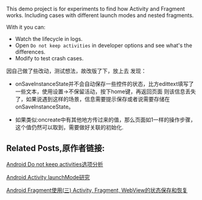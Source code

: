 

This demo project is for experiments to find how Activity and Fragment works.
Including cases with different launch modes and nested fragments.

With it you can:
- Watch the lifecycle in logs.
- Open `Do not keep activities` in developer options and see what's the differences.
- Modify to test crash cases.

因自己做了些改动，测试想法，故改版了下，放上去
发现：
- onSaveInstanceState并不会自动保存一些控件的状态，比方edittext填写了一些文本，使用设置->不保留活动，按下home键，再返回页面
则该信息丢失了，如果说遇到这样的场景，信息需要提示保存或者说需要存储在onSaveInstanceState。

- 如果类似:oncreate中有其他地方传过来的值，那么页面如1一样的操作步骤，这个值仍然可以取到，需要做好关联的初始化.
  

## Related Posts,原作者链接:
[Android Do not keep activities选项分析](http://www.cnblogs.com/mengdd/p/4528417.html)

[Android Activity launchMode研究](http://www.cnblogs.com/mengdd/p/4531064.html)

[Android Fragment使用(三) Activity, Fragment, WebView的状态保存和恢复](http://www.cnblogs.com/mengdd/p/5582244.html)


